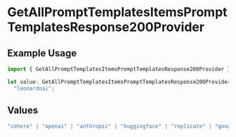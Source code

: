 # GetAllPromptTemplatesItemsPromptTemplatesResponse200Provider

## Example Usage

```typescript
import { GetAllPromptTemplatesItemsPromptTemplatesResponse200Provider } from "orq-poc-typescript-multi-env-version/models/operations";

let value: GetAllPromptTemplatesItemsPromptTemplatesResponse200Provider =
  "leonardoai";
```

## Values

```typescript
"cohere" | "openai" | "anthropic" | "huggingface" | "replicate" | "google" | "google-ai" | "azure" | "aws" | "anyscale" | "perplexity" | "groq" | "fal" | "leonardoai" | "nvidia"
```